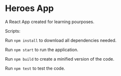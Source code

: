 # Heroes App

A React App created for learning pourposes.

Scripts:

Run `npm install` to download all dependencies needed.

Run `npm start` to run the application.

Run `npm build` to create a minified version of the code.

Run `npm test` to test the code.